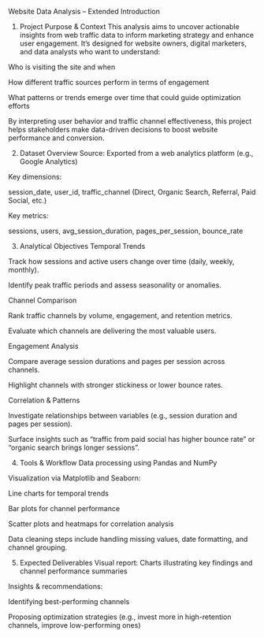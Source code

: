  Website Data Analysis – Extended Introduction
1. Project Purpose & Context
This analysis aims to uncover actionable insights from web traffic data to inform marketing strategy and enhance user engagement. It’s designed for website owners, digital marketers, and data analysts who want to understand:

Who is visiting the site and when

How different traffic sources perform in terms of engagement

What patterns or trends emerge over time that could guide optimization efforts

By interpreting user behavior and traffic channel effectiveness, this project helps stakeholders make data-driven decisions to boost website performance and conversion.

2. Dataset Overview
Source: Exported from a web analytics platform (e.g., Google Analytics)

Key dimensions:

session_date, user_id, traffic_channel (Direct, Organic Search, Referral, Paid Social, etc.)

Key metrics:

sessions, users, avg_session_duration, pages_per_session, bounce_rate

3. Analytical Objectives
Temporal Trends

Track how sessions and active users change over time (daily, weekly, monthly).

Identify peak traffic periods and assess seasonality or anomalies.

Channel Comparison

Rank traffic channels by volume, engagement, and retention metrics.

Evaluate which channels are delivering the most valuable users.

Engagement Analysis

Compare average session durations and pages per session across channels.

Highlight channels with stronger stickiness or lower bounce rates.

Correlation & Patterns

Investigate relationships between variables (e.g., session duration and pages per session).

Surface insights such as “traffic from paid social has higher bounce rate” or “organic search brings longer sessions”.

4. Tools & Workflow
Data processing using Pandas and NumPy

Visualization via Matplotlib and Seaborn:

Line charts for temporal trends

Bar plots for channel performance

Scatter plots and heatmaps for correlation analysis

Data cleaning steps include handling missing values, date formatting, and channel grouping.

5. Expected Deliverables
Visual report: Charts illustrating key findings and channel performance summaries

Insights & recommendations:

Identifying best-performing channels

Proposing optimization strategies (e.g., invest more in high-retention channels, improve low-performing ones)

